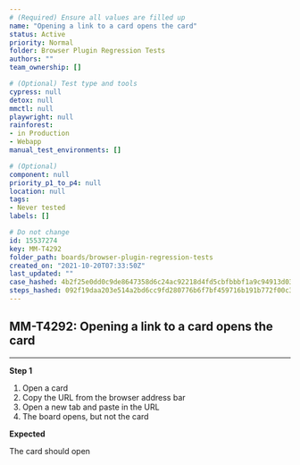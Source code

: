 ```yaml
---
# (Required) Ensure all values are filled up
name: "Opening a link to a card opens the card"
status: Active
priority: Normal
folder: Browser Plugin Regression Tests
authors: ""
team_ownership: []

# (Optional) Test type and tools
cypress: null
detox: null
mmctl: null
playwright: null
rainforest: 
- in Production
- Webapp
manual_test_environments: []

# (Optional)
component: null
priority_p1_to_p4: null
location: null
tags: 
- Never tested
labels: []

# Do not change
id: 15537274
key: MM-T4292
folder_path: boards/browser-plugin-regression-tests
created_on: "2021-10-20T07:33:50Z"
last_updated: ""
case_hashed: 4b2f25e0dd0c9de8647358d6c24ac92218d4fd5cbfbbbf1a9c94913d03128150aecfd3e1c7b18a32d1980964cc35e3da
steps_hashed: 092f19daa203e514a2bd6cc9fd280776b6f7bf459716b191b772f00c36dae7b3933ec7df6cdfb46aa65d2d42b9547755
---
```


## MM-T4292: Opening a link to a card opens the card

---

**Step 1**

1. Open a card
2. Copy the URL from the browser address bar
3. Open a new tab and paste in the URL
4. The board opens, but not the card

**Expected**

The card should open
